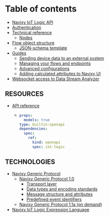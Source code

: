 # Table of contents

* [Navixy IoT Logic API](README.md)
* [Authentication](authentication.md)
* [Technical reference](technical-details/README.md)
  * [Nodes](technical-details/nodes.md)
* [Flow object structure](flow-schema-structure/README.md)
  * [JSON-schema template](flow-schema-structure/general-json-schema-example.md)
* [Guides](navixy-iot-guide/README.md)
  * [Sending device data to an external system](navixy-iot-guide/scenario1.md)
  * [Managing your flows and endpoints](navixy-iot-guide/scenario2.md)
  * [Advanced configurations](navixy-iot-guide/advanced-configurations.md)
  * [Adding calculated attributes to Navixy UI](navixy-iot-guide/adding-calculated-attributes-to-navixy-ui.md)
* [Websocket access to Data Stream Analyzer](Websocket-access-for-DSA.md)

## RESOURCES

* [API reference](resources/api-reference/README.md)
  * ```yaml
    props:
      models: true
    type: builtin:openapi
    dependencies:
      spec:
        ref:
          kind: openapi
          spec: iot-logic
    ```

## TECHNOLOGIES

* [Navixy Generic Protocol](Technologies/navixy-generic-protocol/navixy-generic-protocol.md)
  * [Navixy Generic Protocol 1.0](Technologies/navixy-generic-protocol/navixy-generic-protocol/navixy-generic-protocol-10.md)
    * [Transport layer](Technologies/navixy-generic-protocol/navixy-generic-protocol/navixy-generic-protocol-10/transport-layer.md)
    * [Data types and encoding standards](Technologies/navixy-generic-protocol/navixy-generic-protocol/navixy-generic-protocol-10/data-types-and-encoding-standards.md)
    * [Message structure and attributes](Technologies/navixy-generic-protocol/navixy-generic-protocol/navixy-generic-protocol-10/message-structure-and-attributes.md)
    * [Predefined event identifiers](Technologies/navixy-generic-protocol/navixy-generic-protocol/navixy-generic-protocol-10/predefined-event-identifiers.md)
  * [Navixy Generic Protocol 1.1a (on demand)](Technologies/navixy-generic-protocol/navixy-generic-protocol/navixy-generic-protocol-11a-on-demand.md)
* [Navixy IoT Logic Expression Language](Technologies/navixy-iot-logic-expression-language/navixy-iot-logic-expression-language.md)
